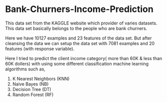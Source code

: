 # Bank-Churners-Income-Prediction
This data set from the KAGGLE website which provider of varies datasets. This data set basically belongs to the people who are bank churners.

Here we have 10127 examples and 23 features of the data set. But after cleansing the data we can setup the data set with 7081 examples and 20 features (with response variable).

Here I tried to predict the client income category( more than 60K & less than 60K dollers) with using some different classification machine learning algorithms such as,
 1. K Nearest Neighbors (KNN) 
 2. Naive Bayes (NB) 
 3. Decision Tree (DT) 
 4. Random Forest (RF)
